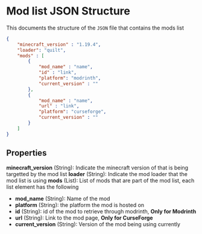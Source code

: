 # Mod list JSON Structure

This documents the structure of the `JSON` file that contains the mods list

```JSON
{
    "minecraft_version" : "1.19.4",
    "loader": "quilt",
    "mods" : [
        {
            "mod_name" : "name",
            "id" : "link",
            "platform": "modrinth",
            "current_version" : ""
        },
        {
            "mod_name" : "name",
            "url" : "link",
            "platform": "curseforge",
            "current_version" : ""
        }
    ]
}
```

## Properties

**minecraft_version** (String): Indicate the minecraft version of that is being targetted by the mod list
**loader** (String): Indicate the mod loader that the mod list is using
**mods** (List): List of mods that are part of the mod list, each list element has the following
- **mod_name** (String): Name of the mod
- **platform** (String): the platform the mod is hosted on
- **id** (String): id of the mod to retrieve through modrinth, **Only for Modrinth**
- **url** (String): Link to the mod page, **Only for CurseForge**
- **current_version** (String): Version of the mod being using currently
